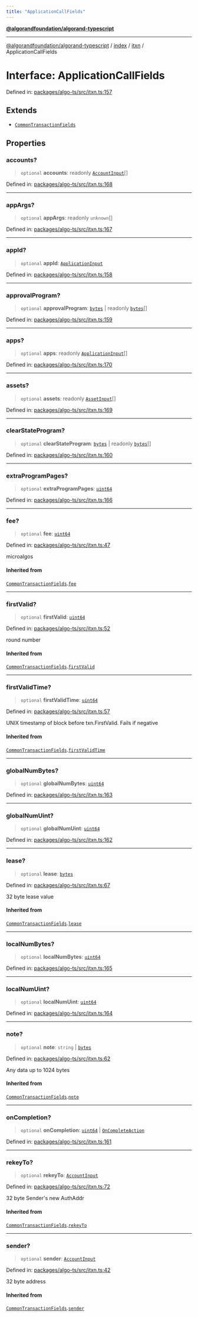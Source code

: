 ```yaml
---
title: "ApplicationCallFields"
---
```


[**@algorandfoundation/algorand-typescript**](../../../../README.md)

***

[@algorandfoundation/algorand-typescript](../../../../README.md) / [index](../../../README.md) / [itxn](../README.md) / ApplicationCallFields

# Interface: ApplicationCallFields

Defined in: [packages/algo-ts/src/itxn.ts:157](https://github.com/algorandfoundation/puya-ts/blob/main/packages/algo-ts/src/itxn.ts#L157)

## Extends

- [`CommonTransactionFields`](CommonTransactionFields.md)

## Properties

### accounts?

> `optional` **accounts**: readonly [`AccountInput`](../../../-internal-/type-aliases/AccountInput.md)[]

Defined in: [packages/algo-ts/src/itxn.ts:168](https://github.com/algorandfoundation/puya-ts/blob/main/packages/algo-ts/src/itxn.ts#L168)

***

### appArgs?

> `optional` **appArgs**: readonly `unknown`[]

Defined in: [packages/algo-ts/src/itxn.ts:167](https://github.com/algorandfoundation/puya-ts/blob/main/packages/algo-ts/src/itxn.ts#L167)

***

### appId?

> `optional` **appId**: [`ApplicationInput`](../../../-internal-/type-aliases/ApplicationInput.md)

Defined in: [packages/algo-ts/src/itxn.ts:158](https://github.com/algorandfoundation/puya-ts/blob/main/packages/algo-ts/src/itxn.ts#L158)

***

### approvalProgram?

> `optional` **approvalProgram**: [`bytes`](../../../type-aliases/bytes.md) \| readonly [`bytes`](../../../type-aliases/bytes.md)[]

Defined in: [packages/algo-ts/src/itxn.ts:159](https://github.com/algorandfoundation/puya-ts/blob/main/packages/algo-ts/src/itxn.ts#L159)

***

### apps?

> `optional` **apps**: readonly [`ApplicationInput`](../../../-internal-/type-aliases/ApplicationInput.md)[]

Defined in: [packages/algo-ts/src/itxn.ts:170](https://github.com/algorandfoundation/puya-ts/blob/main/packages/algo-ts/src/itxn.ts#L170)

***

### assets?

> `optional` **assets**: readonly [`AssetInput`](../../../-internal-/type-aliases/AssetInput.md)[]

Defined in: [packages/algo-ts/src/itxn.ts:169](https://github.com/algorandfoundation/puya-ts/blob/main/packages/algo-ts/src/itxn.ts#L169)

***

### clearStateProgram?

> `optional` **clearStateProgram**: [`bytes`](../../../type-aliases/bytes.md) \| readonly [`bytes`](../../../type-aliases/bytes.md)[]

Defined in: [packages/algo-ts/src/itxn.ts:160](https://github.com/algorandfoundation/puya-ts/blob/main/packages/algo-ts/src/itxn.ts#L160)

***

### extraProgramPages?

> `optional` **extraProgramPages**: [`uint64`](../../../type-aliases/uint64.md)

Defined in: [packages/algo-ts/src/itxn.ts:166](https://github.com/algorandfoundation/puya-ts/blob/main/packages/algo-ts/src/itxn.ts#L166)

***

### fee?

> `optional` **fee**: [`uint64`](../../../type-aliases/uint64.md)

Defined in: [packages/algo-ts/src/itxn.ts:47](https://github.com/algorandfoundation/puya-ts/blob/main/packages/algo-ts/src/itxn.ts#L47)

microalgos

#### Inherited from

[`CommonTransactionFields`](CommonTransactionFields.md).[`fee`](CommonTransactionFields.md#fee)

***

### firstValid?

> `optional` **firstValid**: [`uint64`](../../../type-aliases/uint64.md)

Defined in: [packages/algo-ts/src/itxn.ts:52](https://github.com/algorandfoundation/puya-ts/blob/main/packages/algo-ts/src/itxn.ts#L52)

round number

#### Inherited from

[`CommonTransactionFields`](CommonTransactionFields.md).[`firstValid`](CommonTransactionFields.md#firstvalid)

***

### firstValidTime?

> `optional` **firstValidTime**: [`uint64`](../../../type-aliases/uint64.md)

Defined in: [packages/algo-ts/src/itxn.ts:57](https://github.com/algorandfoundation/puya-ts/blob/main/packages/algo-ts/src/itxn.ts#L57)

UNIX timestamp of block before txn.FirstValid. Fails if negative

#### Inherited from

[`CommonTransactionFields`](CommonTransactionFields.md).[`firstValidTime`](CommonTransactionFields.md#firstvalidtime)

***

### globalNumBytes?

> `optional` **globalNumBytes**: [`uint64`](../../../type-aliases/uint64.md)

Defined in: [packages/algo-ts/src/itxn.ts:163](https://github.com/algorandfoundation/puya-ts/blob/main/packages/algo-ts/src/itxn.ts#L163)

***

### globalNumUint?

> `optional` **globalNumUint**: [`uint64`](../../../type-aliases/uint64.md)

Defined in: [packages/algo-ts/src/itxn.ts:162](https://github.com/algorandfoundation/puya-ts/blob/main/packages/algo-ts/src/itxn.ts#L162)

***

### lease?

> `optional` **lease**: [`bytes`](../../../type-aliases/bytes.md)

Defined in: [packages/algo-ts/src/itxn.ts:67](https://github.com/algorandfoundation/puya-ts/blob/main/packages/algo-ts/src/itxn.ts#L67)

32 byte lease value

#### Inherited from

[`CommonTransactionFields`](CommonTransactionFields.md).[`lease`](CommonTransactionFields.md#lease)

***

### localNumBytes?

> `optional` **localNumBytes**: [`uint64`](../../../type-aliases/uint64.md)

Defined in: [packages/algo-ts/src/itxn.ts:165](https://github.com/algorandfoundation/puya-ts/blob/main/packages/algo-ts/src/itxn.ts#L165)

***

### localNumUint?

> `optional` **localNumUint**: [`uint64`](../../../type-aliases/uint64.md)

Defined in: [packages/algo-ts/src/itxn.ts:164](https://github.com/algorandfoundation/puya-ts/blob/main/packages/algo-ts/src/itxn.ts#L164)

***

### note?

> `optional` **note**: `string` \| [`bytes`](../../../type-aliases/bytes.md)

Defined in: [packages/algo-ts/src/itxn.ts:62](https://github.com/algorandfoundation/puya-ts/blob/main/packages/algo-ts/src/itxn.ts#L62)

Any data up to 1024 bytes

#### Inherited from

[`CommonTransactionFields`](CommonTransactionFields.md).[`note`](CommonTransactionFields.md#note)

***

### onCompletion?

> `optional` **onCompletion**: [`uint64`](../../../type-aliases/uint64.md) \| [`OnCompleteAction`](../../../../arc4/enumerations/OnCompleteAction.md)

Defined in: [packages/algo-ts/src/itxn.ts:161](https://github.com/algorandfoundation/puya-ts/blob/main/packages/algo-ts/src/itxn.ts#L161)

***

### rekeyTo?

> `optional` **rekeyTo**: [`AccountInput`](../../../-internal-/type-aliases/AccountInput.md)

Defined in: [packages/algo-ts/src/itxn.ts:72](https://github.com/algorandfoundation/puya-ts/blob/main/packages/algo-ts/src/itxn.ts#L72)

32 byte Sender's new AuthAddr

#### Inherited from

[`CommonTransactionFields`](CommonTransactionFields.md).[`rekeyTo`](CommonTransactionFields.md#rekeyto)

***

### sender?

> `optional` **sender**: [`AccountInput`](../../../-internal-/type-aliases/AccountInput.md)

Defined in: [packages/algo-ts/src/itxn.ts:42](https://github.com/algorandfoundation/puya-ts/blob/main/packages/algo-ts/src/itxn.ts#L42)

32 byte address

#### Inherited from

[`CommonTransactionFields`](CommonTransactionFields.md).[`sender`](CommonTransactionFields.md#sender)
